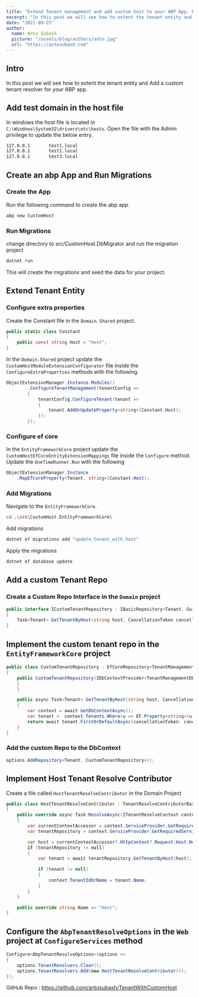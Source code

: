 ```yaml
---
title: "Extend Tenant management and add custom host to your ABP App. Part 7"
excerpt: "In this post we will see how to extent the tenant entity and Add a custom tenant resolver for your ABP app."
date: "2021-09-25"
author:
  name: Anto Subash
  picture: "/assets/blog/authors/anto.jpg"
  url: "https://antosubash.com"
---
```


## Intro

In this post we will see how to extent the tenant entity and Add a custom tenant resolver for your ABP app.

## Add test domain in the host file

In windows the host file is located in `C:\Windows\System32\drivers\etc\hosts`. Open the file with the Admin privilege to update the below entry.

```bash
127.0.0.1       test1.local
127.0.0.1       test2.local
127.0.0.1       test3.local
```

## Create an abp App and Run Migrations

### Create the App

Run the following command to create the abp app.

```bash
abp new CustomHost
```

### Run Migrations

change directory to src/CustomHost.DbMigrator and run the migration project

```bash
dotnet run
```

This will create the migrations and seed the data for your project.

## Extend Tenant Entity

### Configure extra properties

Create the Constant file in the `Domain.Shared` project.

```cs
public static class Constant
{
    public const string Host = "Host";
}
```

In the `Domain.Shared` project update the `CustomHostModuleExtensionConfigurator` file inside the `ConfigureExtraProperties` methods with the following.

```cs
ObjectExtensionManager.Instance.Modules()
        .ConfigureTenantManagement(tenantConfig =>
        {
            tenantConfig.ConfigureTenant(tenant =>
            {
                tenant.AddOrUpdateProperty<string>(Constant.Host);
            });
        });
```

### Configure ef core

In the `EntityFrameworkCore` project update the `CustomHostEfCoreEntityExtensionMappings` file inside the `Configure` method. Update the `OneTimeRunner.Run` with the following

```cs
ObjectExtensionManager.Instance
    .MapEfCoreProperty<Tenant, string>(Constant.Host);
```

### Add Migrations

Navigate to the `EntityFrameworkCore`.

```bash
cd .\src\CustomHost.EntityFrameworkCore\
```

Add migrations

```bash
dotnet ef migrations add "update_tenant_with_host"
```

Apply the migrations

```bash
dotnet ef database update
```

## Add a custom Tenant Repo

### Create a Custom Repo Interface in the `Domain` project

```cs
public interface ICustomTenantRepository : IBasicRepository<Tenant, Guid>
{
    Task<Tenant> GetTenantByHost(string host, CancellationToken cancellationToken = default);
}
```

## Implement the custom tenant repo in the `EntityFrameworkCore` project

```cs
public class CustomTenantRepository : EfCoreRepository<TenantManagementDbContext, Tenant, Guid>, ICustomTenantRepository
{
    public CustomTenantRepository(IDbContextProvider<TenantManagementDbContext> dbContextProvider) : base(dbContextProvider)
    {
    }

    public async Task<Tenant> GetTenantByHost(string host, CancellationToken cancellationToken = default)
    {
        var context = await GetDbContextAsync();
        var tenant =  context.Tenants.Where(u => EF.Property<string>(u, "Host") == host);
        return await tenant.FirstOrDefaultAsync(cancellationToken: cancellationToken);
    }
}
```

### Add the custom Repo to the DbContext

```cs
options.AddRepository<Tenant, CustomTenantRepository>();
```

## Implement Host Tenant Resolve Contributor

Create a file called `HostTenantResolveContributor` in the Domain Project

```cs
public class HostTenantResolveContributor : TenantResolveContributorBase
{
    public override async Task ResolveAsync(ITenantResolveContext context)
    {
        var currentContextAccessor = context.ServiceProvider.GetRequiredService<IHttpContextAccessor>();
        var tenantRepository = context.ServiceProvider.GetRequiredService<ICustomTenantRepository>();

        var host = currentContextAccessor?.HttpContext?.Request.Host.Host;
        if (tenantRepository != null)
        {
            var tenant = await tenantRepository.GetTenantByHost(host);

            if (tenant != null)
            {
                context.TenantIdOrName = tenant.Name;
            }
        }
    }

    public override string Name => "Host";
}
```

## Configure the `AbpTenantResolveOptions` in the `Web` project at `ConfigureServices` method

```cs
Configure<AbpTenantResolveOptions>(options =>
{
    options.TenantResolvers.Clear();
    options.TenantResolvers.Add(new HostTenantResolveContributor());
});
```

GitHub Repo : <https://github.com/antosubash/TenantWithCustomHost>
